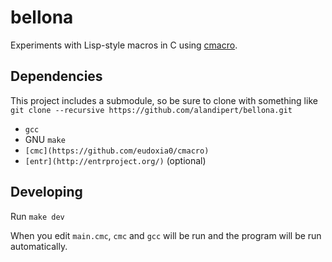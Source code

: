 # bellona

Experiments with Lisp-style macros in C using [cmacro](https://github.com/eudoxia0/cmacro).

## Dependencies

This project includes a submodule, so be sure to clone with something like `git
clone --recursive https://github.com/alandipert/bellona.git`

* `gcc`
* GNU `make`
* `[cmc](https://github.com/eudoxia0/cmacro)`
* `[entr](http://entrproject.org/)` (optional)

## Developing

Run `make dev`

When you edit `main.cmc`, `cmc` and `gcc` will be run and the program will be
run automatically.
